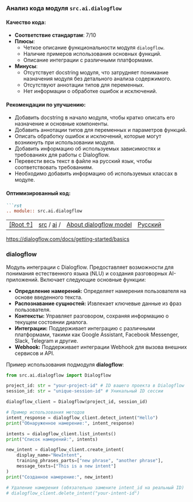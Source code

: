 ### **Анализ кода модуля `src.ai.dialogflow`**

#### **Качество кода**:
- **Соответствие стандартам**: 7/10
- **Плюсы**:
    - Четкое описание функциональности модуля `dialogflow`.
    - Наличие примеров использования основных функций.
    - Описание интеграции с различными платформами.
- **Минусы**:
    - Отсутствует docstring модуля, что затрудняет понимание назначения модуля без детального анализа содержимого.
    - Отсутствуют аннотации типов для переменных.
    - Нет информации о обработке ошибок и исключений.

#### **Рекомендации по улучшению**:
- Добавить docstring в начало модуля, чтобы кратко описать его назначение и основные компоненты.
- Добавить аннотации типов для переменных и параметров функций.
- Описать обработку ошибок и исключений, которые могут возникнуть при использовании модуля.
- Добавить информацию об используемых зависимостях и требованиях для работы с Dialogflow.
- Перевести весь текст в файле на русский язык, чтобы соответствовать требованиям.
-  Необходимо добавить информацию об используемых классах в модуле.

#### **Оптимизированный код**:

```markdown
```rst
.. module:: src.ai.dialogflow
```

<TABLE >
<TR>
<TD>
<A HREF = 'https://github.com/hypo69/hypotez/blob/master/README.MD'>[Root ↑]</A>
</TD>
<TD>
<A HREF = 'https://github.com/hypo69/hypotez/blob/master/src/README.MD'>src</A> /
<A HREF = 'https://github.com/hypo69/hypotez/blob/master/src/ai/README.MD'>ai</A> /
</TD>
<TD>
<A HREF = 'https://github.com/hypo69/hypotez/blob/master/src/ai/dialogflow/about.md'>About dialogflow model</A>
</TD>
<TD>
<A HREF = 'https://github.com/hypo69/hypotez/blob/master/src/ai/dialogflow/readme.ru.md'>Русский</A>
</TD>
</TABLE>

https://dialogflow.com/docs/getting-started/basics

### **dialogflow**

Модуль интеграции с Dialogflow.
Предоставляет возможности для понимания естественного языка (NLU)
и создания разговорных AI-приложений. Включает следующие основные функции:

- **Определение намерений:** Определяет намерения пользователя на основе введенного текста.
- **Распознавание сущностей:** Извлекает ключевые данные из фраз пользователя.
- **Контексты:** Управляет разговором, сохраняя информацию о текущем состоянии диалога.
- **Интеграции:** Поддерживает интеграцию с различными платформами, такими как Google Assistant, Facebook Messenger, Slack, Telegram и другие.
- **Webhook:** Поддерживает интеграции Webhook для вызова внешних сервисов и API.

Пример использования подмодуля **dialogflow**:

```python
from src.ai.dialogflow import Dialogflow

project_id: str = "your-project-id" # ID вашего проекта в Dialogflow
session_id: str = "unique-session-id" # Уникальный ID сессии

dialogflow_client = Dialogflow(project_id, session_id)

# Пример использования методов
intent_response = dialogflow_client.detect_intent("Hello")
print("Обнаруженное намерение:", intent_response)

intents = dialogflow_client.list_intents()
print("Список намерений:", intents)

new_intent = dialogflow_client.create_intent(
    display_name="NewIntent",
    training_phrases_parts=["new phrase", "another phrase"],
    message_texts=["This is a new intent"]
)
print("Созданное намерение:", new_intent)

# Удаление намерения (обязательно замените intent_id на реальный ID)
# dialogflow_client.delete_intent("your-intent-id")
```